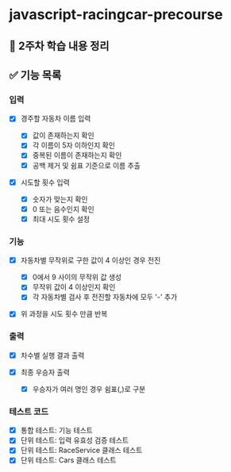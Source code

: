 # javascript-racingcar-precourse

## 📖 2주차 학습 내용 정리

## ✅ 기능 목록

### 입력

  - [x] 경주할 자동차 이름 입력

    - [x] 값이 존재하는지 확인
    - [x] 각 이름이 5자 이하인지 확인
    - [x] 중복된 이름이 존재하는지 확인
    - [x] 공백 제거 및 쉼표 기준으로 이름 추출

  - [x] 시도할 횟수 입력

    - [x] 숫자가 맞는지 확인
    - [x] 0 또는 음수인지 확인
    - [x] 최대 시도 횟수 설정

### 기능

  - [x] 자동차별 무작위로 구한 값이 4 이상인 경우 전진

    - [x] 0에서 9 사이의 무작위 값 생성
    - [x] 무작위 값이 4 이상인지 확인
    - [x] 각 자동차별 검사 후 전진할 자동차에 모두 '-' 추가

  - [x] 위 과정을 시도 횟수 만큼 반복

### 출력

  - [x] 차수별 실행 결과 출력
  - [x] 최종 우승자 출력

    - [x] 우승자가 여러 명인 경우 쉼표(,)로 구분

### 테스트 코드

  - [x] 통합 테스트: 기능 테스트
  - [x] 단위 테스트: 입력 유효성 검증 테스트
  - [x] 단위 테스트: RaceService 클래스 테스트
  - [x] 단위 테스트: Cars 클래스 테스트